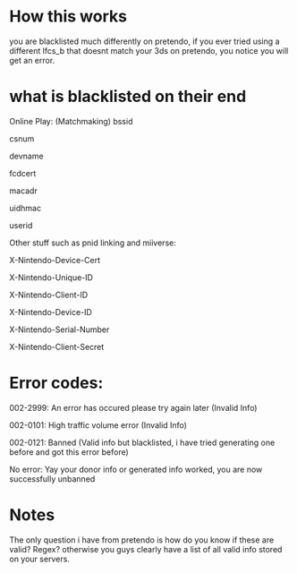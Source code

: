 # How this works

you are blacklisted much differently on pretendo, if you ever tried using a different lfcs_b that doesnt match your 3ds on pretendo, you notice you will get an error. 

# what is blacklisted on their end
Online Play: (Matchmaking)
bssid

csnum

devname

fcdcert

macadr

uidhmac

userid

Other stuff such as pnid linking and miiverse:

X-Nintendo-Device-Cert

X-Nintendo-Unique-ID

X-Nintendo-Client-ID

X-Nintendo-Device-ID

X-Nintendo-Serial-Number

X-Nintendo-Client-Secret

# Error codes:
002-2999: An error has occured please try again later (Invalid Info) 

002-0101: High traffic volume error (Invalid Info)

002-0121: Banned (Valid info but blacklisted, i have tried generating one before and got this error before)

No error: Yay your donor info or generated info worked, you are now successfully unbanned

# Notes
The only question i have from pretendo is how do you know if these are valid? Regex? otherwise you guys clearly have a list of all valid info stored on your servers.

